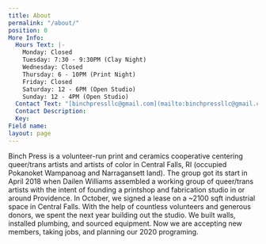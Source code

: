 ```yaml
---
title: About
permalink: "/about/"
position: 0
More Info:
  Hours Text: |-
    Monday: Closed
    Tuesday: 7:30 - 9:30PM (Clay Night)
    Wednesday: Closed
    Thursday: 6 - 10PM (Print Night)
    Friday: Closed
    Saturday: 12 - 6PM (Open Studio)
    Sunday: 12 - 4PM (Open Studio)
  Contact Text: "[binchpressllc@gmail.com](mailto:binchpressllc@gmail.com)"
  Contact Description: 
  Key: 
Field name: 
layout: page
---
```


Binch Press is a volunteer-run print and ceramics cooperative centering queer/trans artists and artists of color in Central Falls, RI (occupied Pokanoket Wampanoag and Narragansett land). The group got its start in April 2018 when Dailen Williams assembled a working group of queer/trans artists with the intent of founding a printshop and fabrication studio in or around Providence. In October, we signed a lease on a ~2100 sqft industrial space in Central Falls. With the help of countless volunteers and generous donors, we spent the next year building out the studio. We built walls, installed plumbing, and sourced equipment. Now we are accepting new members, taking jobs, and planning our 2020 programing.